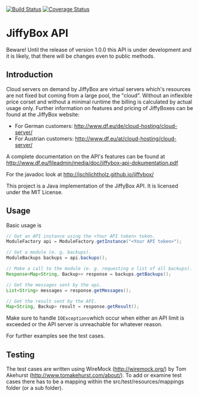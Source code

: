 [![Build Status](https://travis-ci.org/jschlichtholz/jiffybox.svg?branch=master)](https://travis-ci.org/jschlichtholz/jiffybox)
[![Coverage Status](https://coveralls.io/repos/jschlichtholz/jiffybox/badge.png)](https://coveralls.io/r/jschlichtholz/jiffybox)

# JiffyBox API
Beware! Until the release of version 1.0.0 this API is under development and it is likely, that there will be changes even to public methods.

## Introduction
Cloud servers on demand by JiffyBox are virtual servers which's resources are not fixed but coming from a large pool, the "cloud". Without an inflexible price corset and without a minimal runtime the billing is calculated by actual usage only. Further information on features and pricing of JiffyBoxes can be found at the JiffyBox website:

- For German customers: http://www.df.eu/de/cloud-hosting/cloud-server/
- For Austrian customers: http://www.df.eu/at/cloud-hosting/cloud-server/

A complete documentation on the API's features can be found at http://www.df.eu/fileadmin/media/doc/jiffybox-api-dokumentation.pdf

For the javadoc look at http://jschlichtholz.github.io/jiffybox/

This project is a Java implementation of the JiffyBox API. It is licensed under the MIT License.

## Usage
Basic usage is
```java
// Get an API instance using the <Your API token> token.
ModuleFactory api = ModuleFactory.getInstance("<Your API token>");

// Get a module (e. g. backups).
ModuleBackups backups = api.backups();

// Make a call to the module (e. g. requesting a list of all backups).
Response<Map<String, Backup>> response = backups.getBackups();

// Get the messages sent by the api.
List<String> messages = response.getMessages();

// Get the result sent by the API.
Map<String, Backup> result = response.getResult();
```

Make sure to handle `IOExceptions`which occur when either an API limit is exceeded or the API server is unreachable for whatever reason.

For further examples see the test cases.

## Testing
The test cases are written using WireMock (http://wiremock.org/) by Tom Akehurst (http://www.tomakehurst.com/about/). To add or examine test cases there has to be a mapping within the src/test/resources/mappings folder (or a sub folder).
